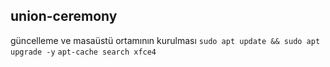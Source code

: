 ## union-ceremony
güncelleme ve masaüstü ortamının kurulması
```sudo apt update && sudo apt upgrade -y```
```apt-cache search xfce4```
